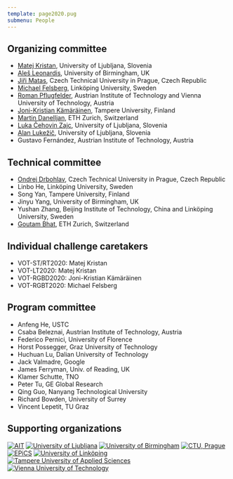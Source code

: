 ```yaml
---
template: page2020.pug
submenu: People
---
```


##  Organizing committee

-   [Matej Kristan](http://www.vicos.si/People/Matejk), University of
    Ljubljana, Slovenia
-   [Ale&#353; Leonardis](http://www.vicos.si/People/Ales_Leonardis),
    University of Birmingham, UK
-   [Ji&#345;i Matas](http://cmp.felk.cvut.cz/~matas/), Czech Technical
    University in Prague, Czech Republic
-   [Michael Felsberg](http://users.isy.liu.se/cvl/mfe/), Link&ouml;ping
    University, Sweden
-   [Roman Pflugfelder](https://cvl.tuwien.ac.at/staff/roman-pflugfelder/),
    Austrian Institute of Technology and Vienna University of Technology, Austria
-   [Joni-Kristian Kämäräinen](http://vision.cs.tut.fi/personal/JoniKamarainen/),
    Tampere University, Finland
-   [Martin Danelljan](https://martin-danelljan.github.io/), ETH Zurich, Switzerland
-   [Luka &#268;ehovin Zajc](http://www.vicos.si/People/Luka_Cehovin), University of Ljubljana, Slovenia
-   [Alan Luke&#382;i&#269;](http://www.vicos.si/User:Alanl), University of Ljubljana, Slovenia
-   Gustavo Fern&#225;ndez, Austrian Institute of Technology, Austria

## Technical committee

-   [Ondrej Drbohlav](http://cmp.felk.cvut.cz/~drbohlav/), Czech Technical University in Prague, Czech Republic
-   Linbo He, Link&ouml;ping University, Sweden
-   Song Yan, Tampere University, Finland
-   Jinyu Yang, University of Birmingham, UK
-   Yushan Zhang, Beijing Institute of Technology, China and Link&ouml;ping University, Sweden
-   [Goutam Bhat](https://ee.ethz.ch/the-department/people-a-z/person-detail.MjU4NjE4.TGlzdC8zMjc5LC0xNjUwNTg5ODIw.html), ETH Zurich, Switzerland

## Individual challenge caretakers

-   VOT-ST/RT2020: Matej Kristan
-   VOT-LT2020: Matej Kristan
-   VOT-RGBD2020: Joni-Kristian Kämäräinen
-   VOT-RGBT2020: Michael Felsberg

## Program committee

* Anfeng        He, USTC
* Csaba         Beleznai, Austrian Institute of Technology, Austria
* Federico      Pernici, University of Florence
* Horst         Possegger, Graz University of Technology
* Huchuan       Lu, Dalian University of Technology
* Jack          Valmadre, Google
* James         Ferryman, Univ. of Reading, UK
* Klamer        Schutte, TNO
* Peter         Tu, GE Global Research
* Qing          Guo, Nanyang Technological University
* Richard       Bowden, University of Surrey
* Vincent       Lepetit, TU Graz

## Supporting organizations

<div class="supporters">
<a href="http://www.ait.ac.at/?L=1"><img src="/img/org/logo_ait.png" alt="AIT" ></a>
<a href="http://www.fri.uni-lj.si/en"><img src="/img/org/logo_ljubljana.png" alt="University of Ljubljana"></a>
<a href="http://www.birmingham.ac.uk"><img src="/img/org/logo_birmingham.png" alt="University of Birmingham"></a>
<a href="http://intranet.cvut.cz/en"><img src="/img/org/logo_cvut.png" alt="CTU, Prague"></a>
<a href="http://www.epics-project.eu/"><img src="/img/org/logo_epics.png" alt="EPiCS"></a>
<a href="http://www.liu.se/?l=en&sc=true"><img src="/img/org/logo_liu.png" alt="University of Link&ouml;ping"></a>
<a href="https://www.tuni.fi/en"><img src="/img/org/logo_tut.png" alt="Tampere University of Applied Sciences"></a>
<a href="https://www.tuwien.at/en/"><img src="/img/org/logo_tuw.gif" alt="Vienna University of Technology"></a>
</div>

